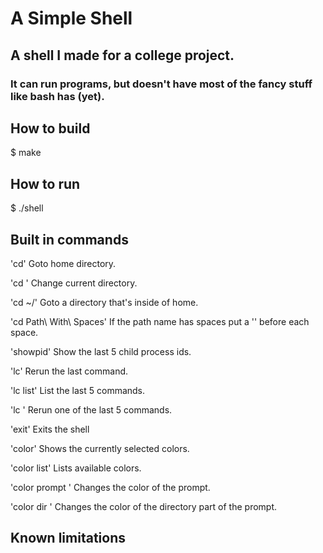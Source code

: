 # A Simple Shell

## A shell I made for a college project.

### It can run programs, but doesn't have most of the fancy stuff like bash has (yet).

## How to build

$ make

## How to run

$ ./shell

## Built in commands

'cd'                        Goto home directory.

'cd <path>'                 Change current directory.

'cd ~/<path>'               Goto a directory that's inside of home.

'cd Path\ With\ Spaces'     If the path name has spaces put a '\' before each space.

'showpid'                   Show the last 5 child process ids.

'lc'                        Rerun the last command.

'lc list'                   List the last 5 commands.

'lc <number from list>'     Rerun one of the last 5 commands.


'exit'                      Exits the shell


'color'                     Shows the currently selected colors.

'color list'                Lists available colors.

'color prompt <color name>' Changes the color of the prompt.

'color dir <color name>'    Changes the color of the directory part of the prompt.

## Known limitations


